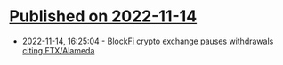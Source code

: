 # [Published on 2022-11-14](index.md)

* [2022-11-14, 16:25:04](https://news.ycombinator.com/item?id=33596419) - [BlockFi crypto exchange pauses withdrawals citing FTX/Alameda](https://blockfi.com/november-11-2022-blockfi-update)
